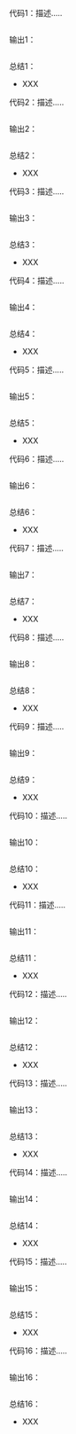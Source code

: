 代码1：描述.....

```python

```

输出1：

```txt

```

总结1：

- XXX

代码2：描述.....

```python

```

输出2：

```txt

```

总结2：

- XXX

代码3：描述.....

```python

```

输出3：

```txt

```

总结3：

- XXX

代码4：描述.....

```python

```

输出4：

```txt

```

总结4：

- XXX

代码5：描述.....

```python

```

输出5：

```txt

```

总结5：

- XXX

代码6：描述.....

```python

```

输出6：

```txt

```

总结6：

- XXX

代码7：描述.....

```python

```

输出7：

```txt

```

总结7：

- XXX

代码8：描述.....

```python

```

输出8：

```txt

```

总结8：

- XXX

代码9：描述.....

```python

```

输出9：

```txt

```

总结9：

- XXX

代码10：描述.....

```python

```

输出10：

```txt

```

总结10：

- XXX

代码11：描述.....

```python

```

输出11：

```txt

```

总结11：

- XXX

代码12：描述.....

```python

```

输出12：

```txt

```

总结12：

- XXX

代码13：描述.....

```python

```

输出13：

```txt

```

总结13：

- XXX

代码14：描述.....

```python

```

输出14：

```txt

```

总结14：

- XXX

代码15：描述.....

```python

```

输出15：

```txt

```

总结15：

- XXX

代码16：描述.....

```python

```

输出16：

```txt

```

总结16：

- XXX
